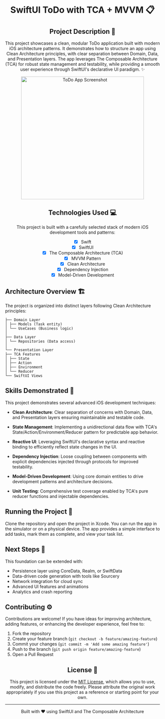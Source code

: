 <div align="center">

# SwiftUI ToDo with TCA + MVVM 📋

## Project Description 🎨

This project showcases a clean, modular ToDo application built with modern iOS architecture patterns. It demonstrates how to structure an app using Clean Architecture principles, with clear separation between Domain, Data, and Presentation layers. The app leverages The Composable Architecture (TCA) for robust state management and testability, while providing a smooth user experience through SwiftUI's declarative UI paradigm. ✨

<img src="https://github.com/user-attachments/assets/ff63b610-4895-468c-b0e6-0a88072172c3" alt="ToDo App Screenshot" width="400" height="400" />

</div>

<div align="center">

## Technologies Used 💻

This project is built with a carefully selected stack of modern iOS development tools and patterns:

- [x] Swift
- [x] SwiftUI
- [x] The Composable Architecture (TCA)
- [x] MVVM Pattern
- [x] Clean Architecture
- [x] Dependency Injection
- [x] Model-Driven Development

</div>

## Architecture Overview 🏗️

The project is organized into distinct layers following Clean Architecture principles:

```text
├── Domain Layer
│ ├── Models (Task entity)
│ └── UseCases (Business logic)
│
├── Data Layer
│ └── Repositories (Data access)
│
└── Presentation Layer
├── TCA Features
│ ├── State
│ ├── Action
│ ├── Environment
│ └── Reducer
└── SwiftUI Views
```

## Skills Demonstrated 🥋

This project demonstrates several advanced iOS development techniques:

- **Clean Architecture**: Clear separation of concerns with Domain, Data, and Presentation layers ensuring maintainable and testable code.

- **State Management**: Implementing a unidirectional data flow with TCA's State/Action/Environment/Reducer pattern for predictable app behavior.

- **Reactive UI**: Leveraging SwiftUI's declarative syntax and reactive binding to efficiently reflect state changes in the UI.

- **Dependency Injection**: Loose coupling between components with explicit dependencies injected through protocols for improved testability.

- **Model-Driven Development**: Using core domain entities to drive development patterns and architecture decisions.

- **Unit Testing**: Comprehensive test coverage enabled by TCA's pure reducer functions and injectable dependencies.

## Running the Project 🚀

Clone the repository and open the project in Xcode. You can run the app in the simulator or on a physical device. The app provides a simple interface to add tasks, mark them as complete, and view your task list.

## Next Steps 🔮

This foundation can be extended with:
- Persistence layer using CoreData, Realm, or SwiftData
- Data-driven code generation with tools like Sourcery
- Network integration for cloud sync
- Advanced UI features and animations
- Analytics and crash reporting

## Contributing ⚙️

Contributions are welcome! If you have ideas for improving architecture, adding features, or enhancing the developer experience, feel free to:

1. Fork the repository  
2. Create your feature branch (`git checkout -b feature/amazing-feature`)  
3. Commit your changes (`git commit -m 'Add some amazing feature'`)  
4. Push to the branch (`git push origin feature/amazing-feature`)  
5. Open a Pull Request


<div align="center">

## License 🪪

This project is licensed under the [MIT License](LICENSE), which allows you to use, modify, and distribute the code freely. Please attribute the original work appropriately if you use this project as a reference or starting point for your own.

---

Built with ❤️ using SwiftUI and The Composable Architecture

</div>

